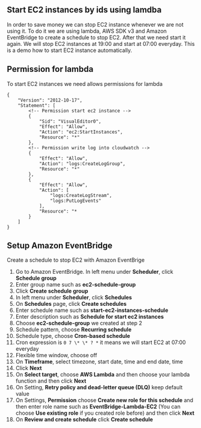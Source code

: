 ## Start EC2 instances by ids using lamdba

In order to save money we can stop EC2 instance whenever we are not using it.
To do it we are using lambda, AWS SDK v3 and Amazon EventBridge to create a schedule to stop EC2. After that we need start it again. We will stop EC2 instances at 19:00 and start at 07:00 everyday. This is a demo how to start EC2 instance automatically.

## Permission for lambda

To start EC2 instances we need allows permissions for lambda

```
{
    "Version": "2012-10-17",
    "Statement": [
        <!-- Permission start ec2 instance -->
        {
            "Sid": "VisualEditor0",
            "Effect": "Allow",
            "Action": "ec2:StartInstances",
            "Resource": "*"
        },
        <!-- Permission write log into cloudwatch -->
        {
            "Effect": "Allow",
            "Action": "logs:CreateLogGroup",
            "Resource": "*"
        },
        {
            "Effect": "Allow",
            "Action": [
                "logs:CreateLogStream",
                "logs:PutLogEvents"
            ],
            "Resource": "*
        }
    ]
}
```

## Setup Amazon EventBridge

Create a schedule to stop EC2 with Amazon EventBrige

1. Go to Amazon EventBridge. In left menu under <b>Scheduler</b>, click <b>Schedule group</b>
2. Enter group name such as <b>ec2-schedule-group</b>
3. Click <b>Create schedule group</b>
4. In left menu under <b>Scheduler</b>, click <b>Schedules</b>
5. On <b>Schedules</b> page, click <b>Create schedules</b>
6. Enter schedule name such as <b>start-ec2-instances-schedule</b>
7. Enter description such as <b>Schedule for start ec2 instances</b>
8. Choose <b>ec2-schedule-group</b> we created at step 2
9. Schedule pattern, choose <b>Recurring schedule</b>
10. Schedule type, choose <b>Cron-based schedule</b>
11. Cron expression is `0 7 \* \* ? *` it means we will start EC2 at 07:00 everyday
12. Flexible time window, choose </b>off</b>
13. On <b>Timeframe</b>, select timezone, start date, time and end date, time
14. Click <b>Next</b>
15. On <b>Select target</b>, choose <b>AWS Lambda</b> and then choose your lambda function and then click <b>Next</b>
16. On Setting, <b>Retry policy and dead-letter queue (DLQ)</b> keep default value
17. On Settings, <b>Permission</b> choose <b>Create new role for this schedule</b> and then enter role name such as <b>EventBridge-Lambda-EC2</b> (You can choose <b>Use existing role</b> if you created role before) and then click <b>Next</b>
18. On <b>Review and create schedule</b> click <b>Create schedule</b>
